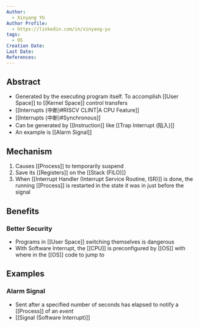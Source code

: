 ```yaml
---
Author:
  - Xinyang YU
Author Profile:
  - https://linkedin.com/in/xinyang-yu
tags:
  - OS
Creation Date: 
Last Date: 
References:
---
```

## Abstract
- Generated by the executing program itself. To accomplish [[User Space]] to [[Kernel Space]] control transfers
- [[Interrupts (中断)#RISCV CLINT|A CPU Feature]]
- [[Interrupts (中断)#Synchronous]]
- Can be generated by [[Instruction]] like [[Trap Interrupt (陷入)]]
- An example is [[Alarm Signal]]

## Mechanism
1. Causes [[Process]] to temporarily suspend
2. Save its [[Registers]] on the [[Stack (FILO)]]
3. When [[Interrupt Handler (Interrupt Service Routine, ISR)]] is done, the running [[Process]] is restarted in the state it was in just before the signal

## Benefits
### Better Security
- Programs in [[User Space]] switching themselves is dangerous 
- With Software Interrupt, the [[CPU]] is preconfigured by [[OS]] with where in the [[OS]] code to jump to


## Examples
### Alarm Signal
- Sent after a specified number of seconds has elapsed to notify a [[Process]] of an *event*
- [[Signal (Software Interrupt)]]